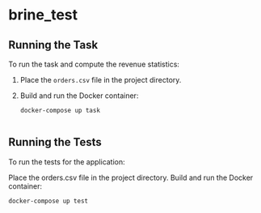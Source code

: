 # brine_test

## Running the Task

To run the task and compute the revenue statistics:

1. Place the `orders.csv` file in the project directory.
2. Build and run the Docker container:
   
   ```shell
   docker-compose up task


## Running the Tests

To run the tests for the application:

Place the orders.csv file in the project directory.
Build and run the Docker container:

   ```shell
   docker-compose up test